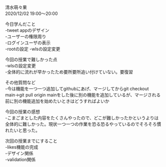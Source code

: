 清水萌々果  
2020/12/02 19:00～20:00  

今日学んだこと  
-tweet appのデザイン  
-ユーザーの権限周り  
-ログインユーザの表示  
-rootの設定
-wlsの設定変更

今回の授業で難しかった点  
-wlsの設定変更  
-全体的に流れが早かったため要所要所追い付けていない。要復習

その他質問など  
-今は機能を一つ一つ追加してgithubにあげ、マージしてからgit checkout main→git pull origin mainをした後に別の機能を追加しているが、マージされる前に別の機能追加を始めたいときはどうすればよいか

今回の授業の感想  
-こまごまとした内容をたくさんやったので、どこが難しかったかというよりは全体的に難しかった。現状一つ一つの作業を恐る恐るやっているのでそろそろ慣れたいと思った。

次回の授業までにすること  
-likes機能の完成  
-デザイン関係  
-validation関係
